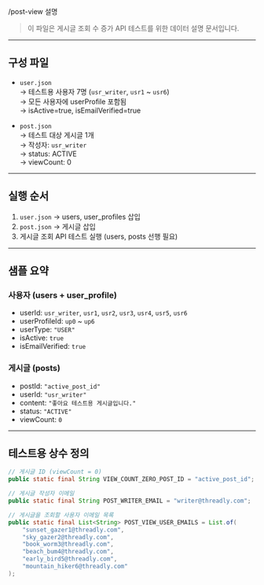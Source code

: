 /post-view 설명

> 이 파일은 게시글 조회 수 증가 API 테스트를 위한 데이터 설명 문서입니다.

---

## 구성 파일

- `user.json`  
  → 테스트용 사용자 7명 (`usr_writer`, `usr1` ~ `usr6`)  
  → 모든 사용자에 userProfile 포함됨  
  → isActive=true, isEmailVerified=true

- `post.json`  
  → 테스트 대상 게시글 1개  
  → 작성자: `usr_writer`  
  → status: ACTIVE  
  → viewCount: 0

---

## 실행 순서

1. `user.json` → users, user_profiles 삽입
2. `post.json` → 게시글 삽입
3. 게시글 조회 API 테스트 실행 (users, posts 선행 필요)

---

## 샘플 요약

### 사용자 (users + user_profile)

- userId: `usr_writer`, `usr1`, `usr2`, `usr3`, `usr4`, `usr5`, `usr6`
- userProfileId: `up0` ~ `up6`
- userType: `"USER"`
- isActive: `true`
- isEmailVerified: `true`

### 게시글 (posts)

- postId: `"active_post_id"`
- userId: `"usr_writer"`
- content: `"좋아요 테스트용 게시글입니다."`
- status: `"ACTIVE"`
- viewCount: `0`

---

## 테스트용 상수 정의

```java
// 게시글 ID (viewCount = 0)
public static final String VIEW_COUNT_ZERO_POST_ID = "active_post_id";

// 게시글 작성자 이메일
public static final String POST_WRITER_EMAIL = "writer@threadly.com";

// 게시글을 조회할 사용자 이메일 목록
public static final List<String> POST_VIEW_USER_EMAILS = List.of(
    "sunset_gazer1@threadly.com",
    "sky_gazer2@threadly.com",
    "book_worm3@threadly.com",
    "beach_bum4@threadly.com",
    "early_bird5@threadly.com",
    "mountain_hiker6@threadly.com"
);